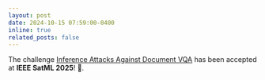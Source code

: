 ```yaml
---
layout: post
date: 2024-10-15 07:59:00-0400
inline: true
related_posts: false
---
```

The challenge [Inference Attacks Against Document VQA](https://benchmarks.elsa-ai.eu/?ch=2&com=red_tasks) has been accepted at **IEEE SatML 2025**! 🎉.
